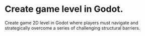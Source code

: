# Create game level in Godot.
Create game 2D level in Godot where players must navigate and strategically overcome a series of challenging structural barriers.
